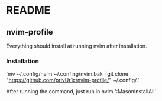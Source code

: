 # README

## nvim-profile
Everything should install at running nvim after installation.

### Installation

'mv ~/.config/nvim ~/.confing/nvim.bak | git clone "https://github.com/privUr1x/nvim-profile/" ~/.config/.'

After running the command, just run in nvim ':MasonInstallAll'
